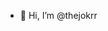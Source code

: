- 👋 Hi, I’m @thejokrr

<!---
thejokrr/thejokrr is a ✨ special ✨ repository because its `README.md` (this file) appears on your GitHub profile.
You can click the Preview link to take a look at your changes.
--->
